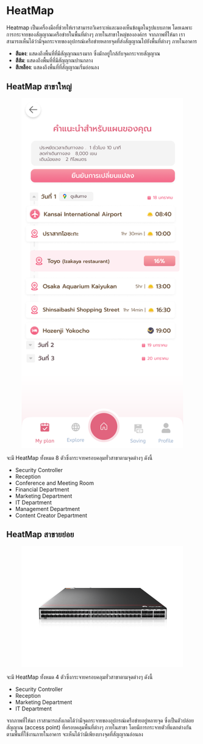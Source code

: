 # HeatMap

Heatmap เป็นเครื่องมือที่ช่วยให้เราสามารถวิเคราะห์และมองเห็นข้อมูลในรูปแบบภาพ โดยเฉพาะการกระจายของสัญญาณเครือข่ายในพื้นที่ต่างๆ ภายในสาขาใหญ่ขององค์กร จากภาพที่ให้มา เราสามารถเห็นได้ว่ามีจุดกระจายของอุปกรณ์เครือข่ายหลายจุดที่ส่งสัญญาณไปยังพื้นที่ต่างๆ ภายในอาคาร

* **สีแดง**: แสดงถึงพื้นที่ที่มีสัญญาณแรงมาก ซึ่งมักอยู่ใกล้กับจุดกระจายสัญญาณ
* **สีส้ม**: แสดงถึงพื้นที่ที่มีสัญญาณปานกลาง
* **สีเหลือง**: แสดงถึงพื้นที่ที่สัญญาณเริ่มอ่อนลง

## HeatMap สาขาใหญ่

<figure><img src=".gitbook/assets/Untitled (3).png" alt=""><figcaption></figcaption></figure>

จะมี HeatMap ทั้งหมด 8 ตัวซึ่งกระจายครอบคลุมทั่วสาขาตามจุดต่างๆ ดังนี้

* Security Controller
* Reception
* Conference and Meeting Room
* Financial Department
* Marketing Department
* IT Department
* Management Department
* Content Creator Department

## HeatMap สาขายย่อย

<figure><img src=".gitbook/assets/Untitled (4).png" alt=""><figcaption></figcaption></figure>

จะมี HeatMap ทั้งหมด 4 ตัวซึ่งกระจายครอบคลุมทั่วสาขาตามจุดต่างๆ ดังนี้

* Security Controller
* Reception
* Marketing Department
* IT Department

จากภาพที่ให้มา เราสามารถสังเกตได้ว่ามีจุดกระจายของอุปกรณ์เครือข่ายอยู่หลายจุด ซึ่งเป็นตัวปล่อยสัญญาณ (access point) ที่ครอบคลุมพื้นที่ต่างๆ ภายในสาขา โดยมีการกระจายตัวที่แตกต่างกันตามพื้นที่ใช้งานภายในอาคาร จะเห็นได้ว่ามีเพียงบางจุดที่สัญญาณอ่อนลง

